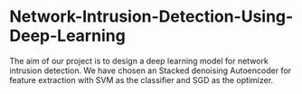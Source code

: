 # Network-Intrusion-Detection-Using-Deep-Learning

The aim of our project is to design a deep learning model for network intrusion detection. We have chosen an Stacked denoising Autoencoder for feature extraction with SVM as the classifier and SGD as the optimizer.
